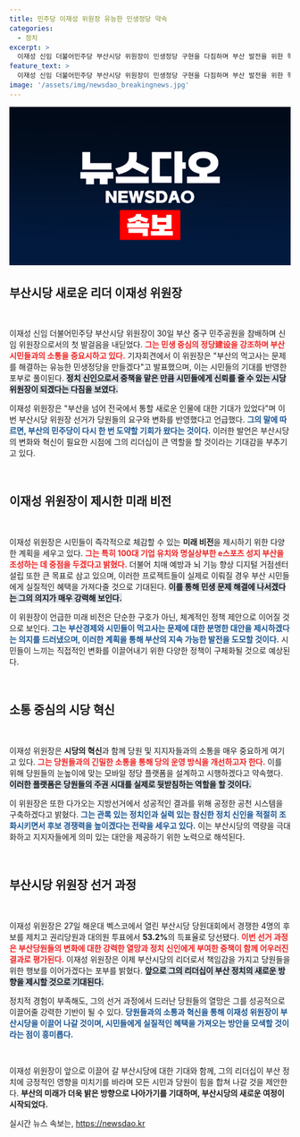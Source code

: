 ```yaml
---
title: 민주당 이재성 위원장 유능한 민생정당 약속
categories:
  - 정치
excerpt: >
  이재성 신임 더불어민주당 부산시당 위원장이 민생정당 구현을 다짐하며 부산 발전을 위한 혁신 비전을 제시했습니다. 모바일 플랫폼 설계 및 공정한 공천 시스템 마련으로 당원과 소통 강화 계획까지! 클릭해 더 알아보세요.
feature_text: >
  이재성 신임 더불어민주당 부산시당 위원장이 민생정당 구현을 다짐하며 부산 발전을 위한 혁신 비전을 제시했습니다. 모바일 플랫폼 설계 및 공정한 공천 시스템 마련으로 당원과 소통 강화 계획까지! 클릭해 더 알아보세요.
image: '/assets/img/newsdao_breakingnews.jpg'
---
```


<p><img src="/assets/img/newsdao_breakingnews.jpg" alt="ontimetimes 속보" /></p>

<h2 data-ke-size="size26">부산시당 새로운 리더 이재성 위원장</h2> 

<p data-ke-size="size16">&nbsp;</p>

<p>이재성 신임 더불어민주당 부산시당 위원장이 30일 부산 중구 민주공원을 참배하며 신임 위원장으로서의 첫 발걸음을 내딛었다. <b><span style="color: #ee2323;">그는 민생 중심의 정당建设을 강조하며 부산 시민들과의 소통을 중요시하고 있다.</span></b> 기자회견에서 이 위원장은 "부산의 먹고사는 문제를 해결하는 유능한 민생정당을 만들겠다"고 발표했으며, 이는 시민들의 기대를 반영한 포부로 풀이된다. <b><span style="background-color: #21538527;">정치 신인으로서 중책을 맡은 만큼 시민들에게 신뢰를 줄 수 있는 시당위원장이 되겠다는 다짐을 보였다.</span></b></p>

<p>이재성 위원장은 "부산을 넘어 전국에서 통할 새로운 인물에 대한 기대가 있었다"며 이번 부산시당 위원장 선거가 당원들의 요구와 변화를 반영했다고 언급했다. <b><span style="color: #1a5490;">그의 말에 따르면, 부산의 민주당이 다시 한 번 도약할 기회가 왔다는 것이다.</span></b> 이러한 발언은 부산시당의 변화와 혁신이 필요한 시점에 그의 리더십이 큰 역할을 할 것이라는 기대감을 부추기고 있다.</p>

<p data-ke-size="size16">&nbsp;</p>

<h2 data-ke-size="size26">이재성 위원장이 제시한 미래 비전</h2>

<p data-ke-size="size16">&nbsp;</p>

<p>이재성 위원장은 시민들이 즉각적으로 체감할 수 있는 <b>미래 비전</b>을 제시하기 위한 다양한 계획을 세우고 있다. <b><span style="color: #ee2323;">그는 특히 100대 기업 유치와 명실상부한 e스포츠 성지 부산을 조성하는 데 중점을 두겠다고 밝혔다.</span></b> 더불어 치매 예방과 뇌 기능 향상 디지털 거점센터 설립 또한 큰 목표로 삼고 있으며, 이러한 프로젝트들이 실제로 이뤄질 경우 부산 시민들에게 실질적인 혜택을 가져다줄 것으로 기대된다. <b><span style="background-color: #21538527;">이를 통해 민생 문제 해결에 나서겠다는 그의 의지가 매우 강력해 보인다.</span></b></p>

<p>이 위원장이 언급한 미래 비전은 단순한 구호가 아닌, 체계적인 정책 제안으로 이어질 것으로 보인다. <b><span style="color: #1a5490;">그는 부산경제와 시민들이 먹고사는 문제에 대한 분명한 대안을 제시하겠다는 의지를 드러냈으며, 이러한 계획을 통해 부산의 지속 가능한 발전을 도모할 것이다.</span></b> 시민들이 느끼는 직접적인 변화를 이끌어내기 위한 다양한 정책이 구체화될 것으로 예상된다.</p>

<p data-ke-size="size16">&nbsp;</p>

<h2 data-ke-size="size26">소통 중심의 시당 혁신</h2>

<p data-ke-size="size16">&nbsp;</p>

<p>이재성 위원장은 <b>시당의 혁신</b>과 함께 당원 및 지지자들과의 소통을 매우 중요하게 여기고 있다. <b><span style="color: #ee2323;">그는 당원들과의 긴밀한 소통을 통해 당의 운영 방식을 개선하고자 한다.</span></b> 이를 위해 당원들의 눈높이에 맞는 모바일 정당 플랫폼을 설계하고 시행하겠다고 약속했다. <b><span style="background-color: #21538527;">이러한 플랫폼은 당원들의 주권 시대를 실제로 뒷받침하는 역할을 할 것이다.</span></b></p>

<p>이 위원장은 또한 다가오는 지방선거에서 성공적인 결과를 위해 공정한 공천 시스템을 구축하겠다고 밝혔다. <b><span style="color: #1a5490;">그는 관록 있는 정치인과 실력 있는 참신한 정치 신인을 적절히 조화시키면서 후보 경쟁력을 높이겠다는 전략을 세우고 있다.</span></b> 이는 부산시당의 역량을 극대화하고 지지자들에게 의미 있는 대안을 제공하기 위한 노력으로 해석된다.</p>

<p data-ke-size="size16">&nbsp;</p>

<h2 data-ke-size="size26">부산시당 위원장 선거 과정</h2>

<p data-ke-size="size16">&nbsp;</p>

<p>이재성 위원장은 27일 해운대 벡스코에서 열린 부산시당 당원대회에서 경쟁한 4명의 후보를 제치고 권리당원과 대의원 투표에서 <b>53.2%</b>의 득표율로 당선됐다. <b><span style="color: #ee2323;">이번 선거 과정은 부산당원들의 변화에 대한 강력한 열망과 정치 신인에게 부여한 중책이 함께 어우러진 결과로 평가된다.</span></b> 이재성 위원장은 이제 부산시당의 리더로서 책임감을 가지고 당원들을 위한 행보를 이어가겠다는 포부를 밝혔다. <b><span style="background-color: #21538527;">앞으로 그의 리더십이 부산 정치의 새로운 방향을 제시할 것으로 기대된다.</span></b></p>

<p>정치적 경험이 부족해도, 그의 선거 과정에서 드러난 당원들의 열망은 그를 성공적으로 이끌어줄 강력한 기반이 될 수 있다. <b><span style="color: #1a5490;">당원들과의 소통과 혁신을 통해 이재성 위원장이 부산시당을 이끌어 나갈 것이며, 시민들에게 실질적인 혜택을 가져오는 방안을 모색할 것이라는 점이 흥미롭다.</span></b></p>

<p data-ke-size="size16">&nbsp;</p>

<p>이재성 위원장이 앞으로 이끌어 갈 부산시당에 대한 기대와 함께, 그의 리더십이 부산 정치에 긍정적인 영향을 미치기를 바라며 모든 시민과 당원이 힘을 합쳐 나갈 것을 제안한다. <b>부산의 미래가 더욱 밝은 방향으로 나아가기를 기대하며, 부산시당의 새로운 여정이 시작되었다.</b></p>
실시간 뉴스 속보는, <a href="https://newsdao.kr" rel="dofollow">https://newsdao.kr</a>


